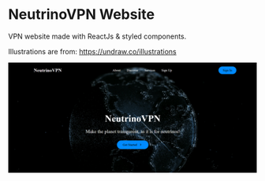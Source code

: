 # NeutrinoVPN Website 

VPN website made with ReactJs & styled components.

Illustrations are from: https://undraw.co/illustrations

![alt text](https://github.com/LostStruct24/NeutrinoVPN/blob/master/NeutrinoVPN.png)
